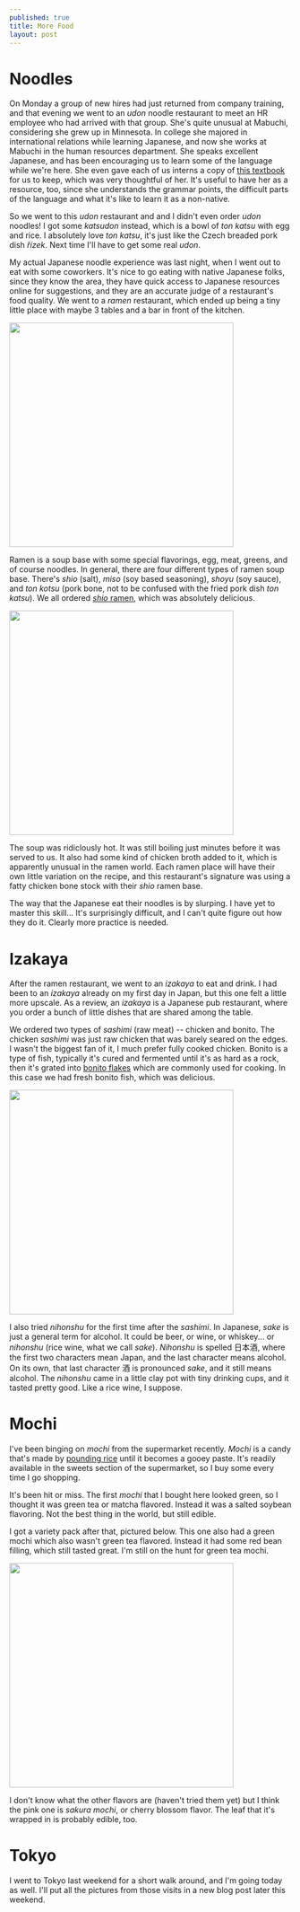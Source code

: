 ```yaml
---
published: true
title: More Food 
layout: post
---
```

# Noodles

On Monday a group of new hires had just returned from company training, and that evening we went to an _udon_ noodle restaurant to meet an HR employee who had arrived with that group. She's quite unusual at Mabuchi, considering she grew up in Minnesota. In college she majored in international relations while learning Japanese, and now she works at Mabuchi in the human resources department. She speaks excellent Japanese, and has been encouraging us to learn some of the language while we're here. She even gave each of us interns a copy of [this textbook](http://www.amazon.com/GENKI-Integrated-Elementary-Japanese-English/dp/4789014401) for us to keep, which was very thoughtful of her. It's useful to have her as a resource, too, since she understands the grammar points, the difficult parts of the language and what it's like to learn it as a non-native. 

So we went to this _udon_ restaurant and and I didn't even order _udon_ noodles! I got some _katsudon_ instead, which is a bowl of _ton katsu_ with egg and rice. I absolutely love _ton katsu_, it's just like the Czech breaded pork dish _řízek_. Next time I'll have to get some real _udon_.

My actual Japanese noodle experience was last night, when I went out to eat with some coworkers. It's nice to go eating with native Japanese folks, since they know the area, they have quick access to Japanese resources online for suggestions, and they are an accurate judge of a restaurant's food quality. We went to a _ramen_ restaurant, which ended up being a tiny little place with maybe 3 tables and a bar in front of the kitchen. 

<a href="https://farm8.staticflickr.com/7109/27346247252_994f6c7ddc_z.jpg"><img src="https://farm8.staticflickr.com/7109/27346247252_994f6c7ddc_z.jpg" style="width: 400px;"/></a> 

Ramen is a soup base with some special flavorings, egg, meat, greens, and of course noodles. In general, there are four different types of ramen soup base. There's _shio_ (salt), _miso_ (soy based seasoning), _shoyu_ (soy sauce), and _ton kotsu_ (pork bone, not to be confused with the fried pork dish _ton katsu_). We all ordered [_shio_ ramen](https://www.youtube.com/watch?v=uNu-3DhDbNc), which was absolutely delicious. 

<a href="https://farm8.staticflickr.com/7068/26838009753_4390c192c9_z.jpg"><img src="https://farm8.staticflickr.com/7068/26838009753_4390c192c9_z.jpg" style="width: 400px;"/></a> 

The soup was ridiclously hot. It was still boiling just minutes before it was served to us. It also had some kind of chicken broth added to it, which is apparently unusual in the ramen world. Each ramen place will have their own little variation on the recipe, and this restaurant's signature was using a fatty chicken bone stock with their _shio_ ramen base. 

The way that the Japanese eat their noodles is by slurping. I have yet to master this skill... It's surprisingly difficult, and I can't quite figure out how they do it. Clearly more practice is needed.

# Izakaya
After the ramen restaurant, we went to an _izakaya_ to eat and drink. I had been to an _izakaya_ already on my first day in Japan, but this one felt a little more upscale. As a review, an _izakaya_ is a Japanese pub restaurant, where you order a bunch of little dishes that are shared among the table. 

We ordered two types of _sashimi_ (raw meat) -- chicken and bonito. The chicken _sashimi_ was just raw chicken that was barely seared on the edges. I wasn't the biggest fan of it, I much prefer fully cooked chicken. Bonito is a type of fish, typically it's cured and fermented until it's as hard as a rock, then it's grated into [bonito flakes](https://www.youtube.com/watch?v=Bbk6HZBJwJY) which are commonly used for cooking. In this case we had fresh bonito fish, which was delicious. 

<a href="https://farm8.staticflickr.com/7645/27168875780_7437112098_z.jpg"><img src="https://farm8.staticflickr.com/7645/27168875780_7437112098_z.jpg" style="width: 400px;"/></a> 

I also tried _nihonshu_ for the first time after the _sashimi_. In Japanese, _sake_ is just a general term for alcohol. It could be beer, or wine, or whiskey... or _nihonshu_ (rice wine, what we call _sake_). _Nihonshu_ is spelled 日本酒, where the first two characters mean Japan, and the last character means alcohol. On its own, that last character 酒 is pronounced _sake_, and it still means alcohol. The _nihonshu_ came in a little clay pot with tiny drinking cups, and it tasted pretty good. Like a rice wine, I suppose. 

# Mochi
I've been binging on _mochi_ from the supermarket recently. _Mochi_ is a candy that's made by [pounding rice](https://www.youtube.com/watch?v=4p1mATFMlg4) until it becomes a gooey paste. It's readily available in the sweets section of the supermarket, so I buy some every time I go shopping. 

It's been hit or miss. The first _mochi_ that I bought here looked green, so I thought it was green tea or matcha flavored. Instead it was a salted soybean flavoring. Not the best thing in the world, but still edible.

I got a variety pack after that, pictured below. This one also had a green mochi which also wasn't green tea flavored. Instead it had some red bean filling, which still tasted great. I'm still on the hunt for green tea mochi. 

<a href="https://farm8.staticflickr.com/7454/26836072814_43c0f495ac_z.jpg"><img src="https://farm8.staticflickr.com/7454/26836072814_43c0f495ac_z.jpg" style="width: 400px;"/></a> 

I don't know what the other flavors are (haven't tried them yet) but I think the pink one is _sakura mochi_, or cherry blossom flavor. The leaf that it's wrapped in is probably edible, too. 

# Tokyo
I went to Tokyo last weekend for a short walk around, and I'm going today as well. I'll put all the pictures from those visits in a new blog post later this weekend.